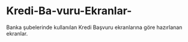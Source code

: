# Kredi-Ba-vuru-Ekranlar-
Banka şubelerinde kullanılan Kredi Başvuru ekranlarına göre hazırlanan ekranlar.
